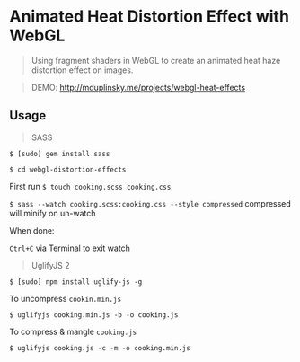 # Animated Heat Distortion Effect with WebGL

> Using fragment shaders in WebGL to create an animated heat haze distortion effect on images.

> DEMO: <a href="http://mduplinsky.me/projects/webgl-heat-effects">http://mduplinsky.me/projects/webgl-heat-effects</a>

## Usage

> SASS

`$ [sudo] gem install sass`

`$ cd webgl-distortion-effects`

First run `$ touch cooking.scss cooking.css`

`$ sass --watch cooking.scss:cooking.css --style compressed` compressed will minify on un-watch

When done:

`Ctrl+C` via Terminal to exit watch

> UglifyJS 2

`$ [sudo] npm install uglify-js -g`

To uncompress `cookin.min.js`

`$ uglifyjs cooking.min.js -b -o cooking.js`

To compress & mangle `cooking.js`

`$ uglifyjs cooking.js -c -m -o cooking.min.js`